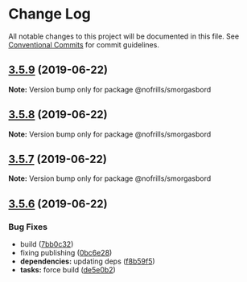 # Change Log

All notable changes to this project will be documented in this file.
See [Conventional Commits](https://conventionalcommits.org) for commit guidelines.

## [3.5.9](https://github.com/nativecode-dev/nofrills/compare/@nofrills/smorgasbord@3.5.8...@nofrills/smorgasbord@3.5.9) (2019-06-22)

**Note:** Version bump only for package @nofrills/smorgasbord





## [3.5.8](https://github.com/nativecode-dev/nofrills/compare/@nofrills/smorgasbord@3.5.7...@nofrills/smorgasbord@3.5.8) (2019-06-22)

**Note:** Version bump only for package @nofrills/smorgasbord





## [3.5.7](https://github.com/nativecode-dev/nofrills/compare/@nofrills/smorgasbord@3.5.6...@nofrills/smorgasbord@3.5.7) (2019-06-22)

**Note:** Version bump only for package @nofrills/smorgasbord





## [3.5.6](https://github.com/nativecode-dev/nofrills/compare/@nofrills/smorgasbord@3.5.5...@nofrills/smorgasbord@3.5.6) (2019-06-22)


### Bug Fixes

* build ([7bb0c32](https://github.com/nativecode-dev/nofrills/commit/7bb0c32))
* fixing publishing ([0bc6e28](https://github.com/nativecode-dev/nofrills/commit/0bc6e28))
* **dependencies:** updating deps ([f8b59f5](https://github.com/nativecode-dev/nofrills/commit/f8b59f5))
* **tasks:** force build ([de5e0b2](https://github.com/nativecode-dev/nofrills/commit/de5e0b2))
